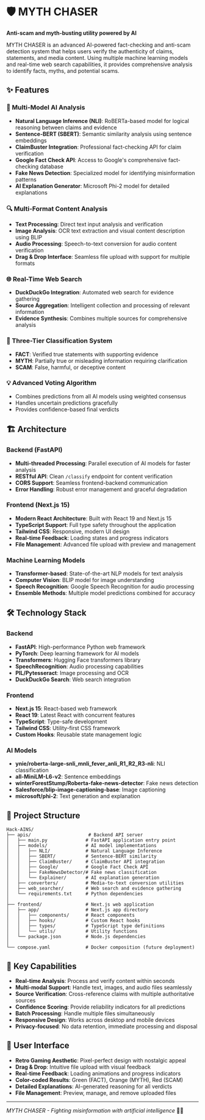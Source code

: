 # 🛡️ MYTH CHASER

**Anti-scam and myth-busting utility powered by AI**

MYTH CHASER is an advanced AI-powered fact-checking and anti-scam detection system that helps users verify the authenticity of claims, statements, and media content. Using multiple machine learning models and real-time web search capabilities, it provides comprehensive analysis to identify facts, myths, and potential scams.

## ✨ Features

### 🤖 Multi-Model AI Analysis
- **Natural Language Inference (NLI)**: RoBERTa-based model for logical reasoning between claims and evidence
- **Sentence-BERT (SBERT)**: Semantic similarity analysis using sentence embeddings
- **ClaimBuster Integration**: Professional fact-checking API for claim verification
- **Google Fact Check API**: Access to Google's comprehensive fact-checking database
- **Fake News Detection**: Specialized model for identifying misinformation patterns
- **AI Explanation Generator**: Microsoft Phi-2 model for detailed explanations

### 🔍 Multi-Format Content Analysis
- **Text Processing**: Direct text input analysis and verification
- **Image Analysis**: OCR text extraction and visual content description using BLIP
- **Audio Processing**: Speech-to-text conversion for audio content verification
- **Drag & Drop Interface**: Seamless file upload with support for multiple formats

### 🌐 Real-Time Web Search
- **DuckDuckGo Integration**: Automated web search for evidence gathering
- **Source Aggregation**: Intelligent collection and processing of relevant information
- **Evidence Synthesis**: Combines multiple sources for comprehensive analysis

### 🎯 Three-Tier Classification System
- **FACT**: Verified true statements with supporting evidence
- **MYTH**: Partially true or misleading information requiring clarification
- **SCAM**: False, harmful, or deceptive content

### 💡 Advanced Voting Algorithm
- Combines predictions from all AI models using weighted consensus
- Handles uncertain predictions gracefully
- Provides confidence-based final verdicts

## 🏗️ Architecture

### Backend (FastAPI)
- **Multi-threaded Processing**: Parallel execution of AI models for faster analysis
- **RESTful API**: Clean `/classify` endpoint for content verification
- **CORS Support**: Seamless frontend-backend communication
- **Error Handling**: Robust error management and graceful degradation

### Frontend (Next.js 15)
- **Modern React Architecture**: Built with React 19 and Next.js 15
- **TypeScript Support**: Full type safety throughout the application
- **Tailwind CSS**: Responsive, modern UI design
- **Real-time Feedback**: Loading states and progress indicators
- **File Management**: Advanced file upload with preview and management

### Machine Learning Models
- **Transformer-based**: State-of-the-art NLP models for text analysis
- **Computer Vision**: BLIP model for image understanding
- **Speech Recognition**: Google Speech Recognition for audio processing
- **Ensemble Methods**: Multiple model predictions combined for accuracy

## 🛠️ Technology Stack

### Backend
- **FastAPI**: High-performance Python web framework
- **PyTorch**: Deep learning framework for AI models
- **Transformers**: Hugging Face transformers library
- **SpeechRecognition**: Audio processing capabilities
- **PIL/Pytesseract**: Image processing and OCR
- **DuckDuckGo Search**: Web search integration

### Frontend
- **Next.js 15**: React-based web framework
- **React 19**: Latest React with concurrent features
- **TypeScript**: Type-safe development
- **Tailwind CSS**: Utility-first CSS framework
- **Custom Hooks**: Reusable state management logic

### AI Models
- **ynie/roberta-large-snli_mnli_fever_anli_R1_R2_R3-nli**: NLI classification
- **all-MiniLM-L6-v2**: Sentence embeddings
- **winterForestStump/Roberta-fake-news-detector**: Fake news detection
- **Salesforce/blip-image-captioning-base**: Image captioning
- **microsoft/phi-2**: Text generation and explanation

## 📁 Project Structure

```
Hack-AINS/
├── apis/                     # Backend API server
│   ├── main.py              # FastAPI application entry point
│   ├── models/              # AI model implementations
│   │   ├── NLI/             # Natural Language Inference
│   │   ├── SBERT/           # Sentence-BERT similarity
│   │   ├── ClaimBuster/     # ClaimBuster API integration
│   │   ├── Google/          # Google Fact Check API
│   │   ├── FakeNewsDetector/# Fake news classification
│   │   └── Explainer/       # AI explanation generation
│   ├── converters/          # Media-to-text conversion utilities
│   ├── web_searcher/        # Web search and evidence gathering
│   └── requirements.txt     # Python dependencies
│
├── frontend/                # Next.js web application
│   ├── app/                 # Next.js app directory
│   │   ├── components/      # React components
│   │   ├── hooks/           # Custom React hooks
│   │   ├── types/           # TypeScript type definitions
│   │   └── utils/           # Utility functions
│   └── package.json         # Node.js dependencies
│
└── compose.yaml             # Docker composition (future deployment)
```

## 🚀 Key Capabilities

- **Real-time Analysis**: Process and verify content within seconds
- **Multi-modal Support**: Handle text, images, and audio files seamlessly  
- **Source Verification**: Cross-reference claims with multiple authoritative sources
- **Confidence Scoring**: Provide reliability indicators for all predictions
- **Batch Processing**: Handle multiple files simultaneously
- **Responsive Design**: Works across desktop and mobile devices
- **Privacy-focused**: No data retention, immediate processing and disposal

## 🎨 User Interface

- **Retro Gaming Aesthetic**: Pixel-perfect design with nostalgic appeal
- **Drag & Drop**: Intuitive file upload with visual feedback
- **Real-time Feedback**: Loading animations and progress indicators
- **Color-coded Results**: Green (FACT), Orange (MYTH), Red (SCAM)
- **Detailed Explanations**: AI-generated reasoning for all verdicts
- **File Management**: Preview, manage, and remove uploaded files

---

*MYTH CHASER - Fighting misinformation with artificial intelligence* 🤖✨